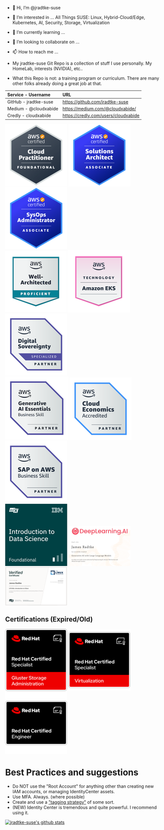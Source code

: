 - 👋 Hi, I’m @jradtke-suse
- 👀 I’m interested in ... All Things SUSE: Linux, Hybrid-Cloud/Edge, Kubernetes, AI, Security, Storage, Virtualization 
- 🌱 I’m currently learning ... 
- 💞️ I’m looking to collaborate on ...
- 📫 How to reach me ...

- My jradtke-suse Git Repo is a collection of stuff I use personally.  My HomeLab, interests (NVIDIA), etc..
- What this Repo is not: a training program or curriculum.   There are many other folks already doing a great job at that.

| Service - Username     | URL                                      |
|:-----------------------|:-----------------------------------------|
| GitHub - jradtke-suse  | https://github.com/jradtke-suse      |
| Medium - @cloudxabide  | https://medium.com/@cloudxabide/     |
| Credly - cloudxabide   | https://credly.com/users/cloudxabide |

![AWS Certified Cloud Practitioner](./images/aws-certified-cloud-practitioner-200x200.png)
![AWS Certified Solutions Architect Associate](./images/aws-certified-solutions-architect-associate-200x200.png)
![AWS Certified SysOps Administrator Associate](./images/aws-certified-sysops-associate-200x200.png)
<BR>
![AWS Well-Architected](images/aws-well-architected-proficient-198x198.png)
![AWS Technology - Amazon EKS](images/aws-technology-amazon-eks-200x200.png)
![AWS Partner - Digital Sovereignty](images/aws-partner-digital-sovereignty-200x200.png)
<BR>
![AWS Generative AI Essentials](images/aws-partner-generative-ai-essentials-business-204x204.png)
![AWS Cloud Economics](images/aws-partner-cloud-economics-accreditation-200x200.png)
![SAP on AWS](images/aws-partner-sap-on-aws-200x200.png)
<BR>
![IBM (edX) Intro to Data Science](./images/IBM_edX-introduction-to-data-science-200x200.png)
![Deeplearning.AI - GenAI with Large Language Models](./images/GenAI-with-LLM-200x200.png)
![LinuxFoundation (edX) Introduction to Cilium](images/LFS146x_Introduction_to_Cilium-200x200.png)

## Certifications (Expired/Old)
![Red Hat Certified Specialist in Gluster Storage Administration](./images/RedHatCertifiedSpecialist_in_GlusterStorageAdministration-200x200.png)
![Red Hat Certified Specialist in Virtualization](./images/RedHatCertifiedSpecialist_in_Virtualization-200x200.png)
![Red Hat Certified Engineer](./images/RedHatCertifiedEngineer-200x200.png)

# Best Practices and suggestions
* Do NOT use the "Root Account" for anything other than creating new IAM accounts, or managing IdentityCenter assets.
* Use MFA.  Always. (where possible)
* Create and use a ["tagging strategy"](https://docs.aws.amazon.com/general/latest/gr/aws_tagging.html) of some sort.
* (NEW) Identity Center is tremendous and quite powerful.  I recommend using it.

[![jradtke-suse's github stats](https://github-readme-stats.vercel.app/api?username=jradtke-suse&count_private=true&show_icons=true)](https://github.com/anuraghazra/github-readme-stats)


<!---
jradtke-suse/jradtke-suse is a ✨ special ✨ repository because its `README.md` (this file) appears on your GitHub profile.
You can click the Preview link to take a look at your changes.
--->
